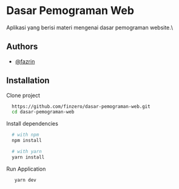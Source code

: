 
# Dasar Pemograman Web

Aplikasi yang berisi materi mengenai dasar pemograman website.\


## Authors

- [@fazrin](https://github.com/finzero)


## Installation

Clone project

```bash
  https://github.com/finzero/dasar-pemograman-web.git
  cd dasar-pemograman-web
```

Install dependencies
```bash
  # with npm
  npm install

  # with yarn
  yarn install
```
Run Application
```bash
   yarn dev
```